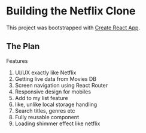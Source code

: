# Building the Netflix Clone

This project was bootstrapped with [Create React App](https://github.com/facebook/create-react-app).

## The Plan

Features
1. UI/UX exactly like Netflix
2. Getting live data from Movies DB
3. Screen navigation using React Router
4. Responsive design for mobiles
5. Add to my list feature
6. like, unlike local storage handling
7. Search titles, genres etc
8. Fully reusable component
9. Loading shimmer effect like netflix


